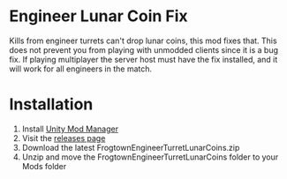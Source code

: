 # Engineer Lunar Coin Fix
Kills from engineer turrets can't drop lunar coins, this mod fixes that. This does not prevent you from playing with unmodded clients since it is a bug fix. If playing multiplayer the server host must have the fix installed, and it will work for all engineers in the match.

# Installation
1. Install [Unity Mod Manager](https://www.nexusmods.com/site/mods/21/)
2. Visit the [releases page](https://github.com/ToyDragon/ROR2ModChatCommandCheats/releases)
3. Download the latest FrogtownEngineerTurretLunarCoins.zip
4. Unzip and move the FrogtownEngineerTurretLunarCoins folder to your Mods folder
